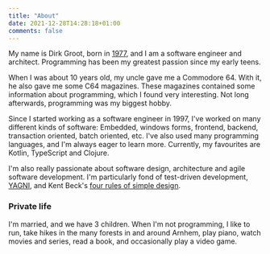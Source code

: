 ```yaml
---
title: "About"
date: 2021-12-28T14:28:18+01:00
comments: false
---
```


My name is Dirk Groot, born in [1977](https://en.wikipedia.org/wiki/1977), and I am a software engineer and architect.
Programming has been my greatest passion since my early teens.

When I was about 10 years old, my uncle gave me a Commodore 64. With it, he also gave me some C64 magazines. These
magazines contained some information about programming, which I found very interesting. Not long afterwards, programming
was my biggest hobby.

Since I started working as a software engineer in 1997, I've worked on many different kinds of software: Embedded,
windows forms, frontend, backend, transaction oriented, batch oriented, etc. I've also used many programming languages,
and I'm always eager to learn more. Currently, my favourites are Kotlin, TypeScript and Clojure.

I'm also really passionate about software design, architecture and agile software development. I'm particularly fond of
test-driven development, [YAGNI](https://en.wikipedia.org/wiki/You_aren%27t_gonna_need_it), and Kent
Beck's [four rules of simple design](https://ronjeffries.com/xprog/classics/expemergentdesign).

### Private life

I'm married, and we have 3 children. When I'm not programming, I like to run, take hikes in the many forests in and
around Arnhem, play piano, watch movies and series, read a book, and occasionally play a video game.
